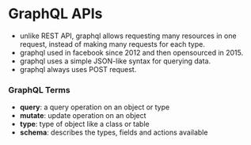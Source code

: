 # GraphQL APIs
- unlike REST API, graphql allows requesting many resources in one request, instead of making many requests for each type.
- graphql used in facebook since 2012 and then opensourced in 2015.
- graphql uses a simple JSON-like syntax for querying data.
- graphql always uses POST request.

### GraphQL Terms
- **query**: a query operation on an object or type
- **mutate**: update operation on an object
- **type**: type of object like a class or table
- **schema**: describes the types, fields and actions available

